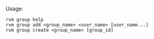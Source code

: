 Usage:

    rvm group help
    rvm group add <group_name> <user_name> [user_name...]
    rvm group create <group_name> [group_id]
